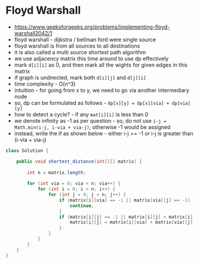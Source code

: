 # Floyd Warshall

- https://www.geeksforgeeks.org/problems/implementing-floyd-warshall2042/1
- floyd warshall - dijkstra / bellman ford were single source
- floyd warshall is from all sources to all destinations
- it is also called a multi source shortest path algorithm
- we use adjacency matrix this time around to use dp effectively
- mark `d[i][i]` as 0, and then mark all the wights for given edges in this matrix
- if graph is undirected, mark both `d[i][j]` and `d[j][i]`
- time complexity - O(n^3)
- intuition - for going from x to y,  we need to go via another intermediary node
- so, dp can be formulated as follows - `dp[x][y] = dp[x][via] + dp[via][y]`
- how to detect a cycle? - if any `mat[i][i]` is less than 0
- we denote infinity as -1 as per question - so, do not use `i-j = Math.min(i-j, i-via + via-j)`, otherwise -1 would be assigned
- instead, write the if as shown below - either i-j == -1 or i-j is greater than (i-via + via-j)

```java
class Solution {

    public void shortest_distance(int[][] matrix) {
        
        int n = matrix.length;
        
        for (int via = 0; via < n; via++) {
            for (int i = 0; i < n; i++) {
                for (int j = 0; j < n; j++) {
                    if (matrix[i][via] == -1 || matrix[via][j] == -1) {
                        continue;
                    }
                    if (matrix[i][j] == -1 || matrix[i][j] > matrix[i][via] + matrix[via][j]) {
                        matrix[i][j] = matrix[i][via] + matrix[via][j];
                    }
                }
            }
        }
    }
}
``` 
